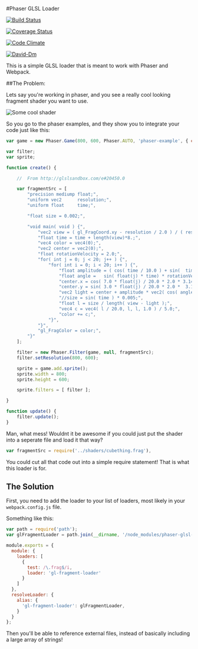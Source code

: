 #Phaser GLSL Loader

[![Build Status](https://travis-ci.org/the-simian/phaser-glsl-loader.svg)](https://travis-ci.org/the-simian/phaser-glsl-loader)

[![Coverage Status](https://coveralls.io/repos/the-simian/phaser-glsl-loader/badge.svg?branch=master)](https://coveralls.io/r/the-simian/phaser-glsl-loader?branch=master)

[![Code Climate](https://codeclimate.com/github/the-simian/phaser-glsl-loader/badges/gpa.svg)](https://codeclimate.com/github/the-simian/phaser-glsl-loader)


[![David-Dm](https://david-dm.org/the-simian/phaser-glsl-loader.svg)](https://david-dm.org/the-simian/phaser-glsl-loader)


This is a simple GLSL loader that is meant to work with Phaser and Webpack.


##The Problem:

Lets say you're working in phaser, and you see a really cool looking fragment shader you want to use.

![Some cool shader](http://i.imgur.com/1xys0Iy.png)


So you go to the phaser examples, and they show you to integrate your code just like this:

```js
var game = new Phaser.Game(800, 600, Phaser.AUTO, 'phaser-example', { create: create, update: update });

var filter;
var sprite;

function create() {

    //  From http://glslsandbox.com/e#20450.0

    var fragmentSrc = [
        "precision mediump float;",
        "uniform vec2      resolution;",
        "uniform float     time;",

        "float size = 0.002;",

        "void main( void ) {",
            "vec2 view = ( gl_FragCoord.xy - resolution / 2.0 ) / ( resolution.y / 2.0);",
            "float time = time + length(view)*8.;",
            "vec4 color = vec4(0);",
            "vec2 center = vec2(0);",
            "float rotationVelocity = 2.0;",
            "for( int j = 0; j < 20; j++ ) {",
                "for( int i = 0; i < 20; i++ ) {",
                    "float amplitude = ( cos( time / 10.0 ) + sin(  time /5.0 ) ) / 2.0;",
                    "float angle =   sin( float(j) * time) * rotationVelocity + 2.0 * 3.14 * float(i) / 20.0;",
                    "center.x = cos( 7.0 * float(j) / 20.0 * 2.0 * 3.14 ) + sin( time / 4.0);",
                    "center.y = sin( 3.0 * float(j) / 20.0 * 2.0 *  3.14 )+ cos( time / 8.0);",
                    "vec2 light = center + amplitude * vec2( cos( angle ), sin( angle ));",
                    "//size = sin( time ) * 0.005;",
                    "float l = size / length( view - light );",
                    "vec4 c = vec4( l / 20.0, l, l, 1.0 ) / 5.0;",
                    "color += c;",
                "}",
            "}",
            "gl_FragColor = color;",
        "}"
    ];

    filter = new Phaser.Filter(game, null, fragmentSrc);
    filter.setResolution(800, 600);

    sprite = game.add.sprite();
    sprite.width = 800;
    sprite.height = 600;

    sprite.filters = [ filter ];

}

function update() {
    filter.update();
}
```

Man, what mess! Wouldnt it be awesome if you could just put the shader into a seperate file and load it that way?

```js
var fragmentSrc = require('../shaders/cubething.frag'),
```

You could cut all that code out into a simple require statement! That is what this loader is for.

## The Solution

First, you need to add the loader to your list of loaders, most likely in your `webpack.config.js` file.

Something like this:

```js
var path = require('path');
var glFragmentLoader = path.join(__dirname, '/node_modules/phaser-glsl-loader');

module.exports = {
  module: {
    loaders: [
      {
        test: /\.frag$/i,
        loader: 'gl-fragment-loader'
      }
    ]
  },
  resolveLoader: {
    alias: {
      'gl-fragment-loader': glFragmentLoader,
    }
  }
};
```
Then you'll be able to reference external files, instead of basically including a large array of strings!




